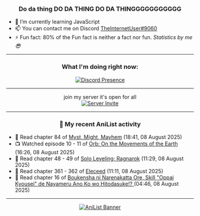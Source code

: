 <div align="center">

### Do da thing DO DA THING DO DA THINGGGGGGGGGGG
</div>

- 🌱 I’m currently learning JavaScript
- 📫 You can contact me on Discord [TheInternetUser#9060](https://discord.com/users/534117072796385300)
- ⚡ Fun fact: 80% of the Fun fact is neither a fact nor fun. _Statistics by me 😎_
<hr>

<div align="center">

### What I'm doing right now:
[![Discord Presence](https://lanyard.cnrad.dev/api/534117072796385300)](https://discord.com/users/534117072796385300)
<hr>

join my server it's open for all <br>
[![Server Invite](https://invidget.switchblade.xyz/bfYgVHxrSs)](https://discord.gg/bfYgVHxrSs)

<hr>
  
### 🌸 My recent AniList activity

</div>

<!-- ANILIST_ACTIVITY:start -->

-   📖 Read chapter 84 of [Myst, Might, Mayhem](https://anilist.co/manga/175946) (18:41, 08 August 2025)
-   📺 Watched episode 10 - 11 of [Orb: On the Movements of the Earth](https://anilist.co/anime/151514) (16:26, 08 August 2025)
-   📖 Read chapter 48 - 49 of [Solo Leveling: Ragnarok](https://anilist.co/manga/179445) (11:29, 08 August 2025)
-   📖 Read chapter 361 - 362 of [Eleceed](https://anilist.co/manga/106929) (11:11, 08 August 2025)
-   📖 Read chapter 16 of [Boukensha ni Narenakatta Ore, Skill "Oppai Kyousei" de Nayameru Ano Ko wo Hitodasuke!? ](https://anilist.co/manga/172559) (04:46, 08 August 2025)

<!-- ANILIST_ACTIVITY:end -->
<hr>

<div align="center">

[![AniList Banner](https://img.anili.st/User/929966)](https://anilist.co/user/TheInternetUser)

<!-- ![Profile views](https://gpvc.arturio.dev/TheInternetUse7) Since 2023-01-09 -->
<br>


</div>

